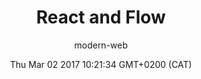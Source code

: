 ---
title: React and Flow
slug: video-react-and-flow
date: Thu Mar 02 2017 10:21:34 GMT+0200 (CAT)
media-id: 3R7_y3bG59I
kind: youtube
section: video
author: modern-web
---